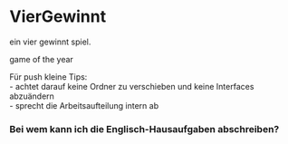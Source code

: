 # VierGewinnt

ein vier gewinnt spiel.

game of the year

Für push kleine Tips:  
    - achtet darauf keine Ordner zu verschieben und keine Interfaces abzuändern  
    - sprecht die Arbeitsaufteilung intern ab  

### Bei wem kann ich die Englisch-Hausaufgaben abschreiben?